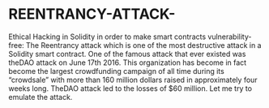 # REENTRANCY-ATTACK-
Ethical Hacking in Solidity in order to make smart contracts vulnerability-free: The Reentrancy attack which is one of the most destructive attack in a Solidity smart contract. 
One of the famous attack that ever existed was theDAO attack on June 17th 2016. This organization has become in fact become the largest crowdfunding campaign of all time during its “crowdsale” with more than 160 million dollars raised in approximately four weeks long. TheDAO attack led to the losses of $60 million. 
Let me try to emulate the attack. 
